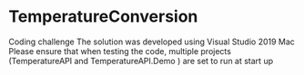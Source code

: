 # TemperatureConversion
Coding challenge
The solution was developed using Visual Studio 2019 Mac
Please ensure that when testing the code, multiple projects (TemperatureAPI and TemperatureAPI.Demo ) are set to run at start up
